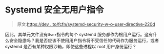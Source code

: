 # Systemd 安全无用户指令

> 原文:[https://dev . to/fcfn/systemd-security-w-o-user-directive-220d](https://dev.to/fcfn/systemd-security-w-o-user-directive-220d)

因此，其单元文件没有`User`指令的每个 systemd 服务都作为根用户运行。这有什么安全隐患吗？我是否应该不使用用户指令将不受信任的代码作为服务运行，或者 systemd 是否有某种权限沙箱，即使这些进程以 root 用户身份运行？